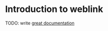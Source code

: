# Introduction to weblink

TODO: write [great documentation](http://jacobian.org/writing/what-to-write/)
